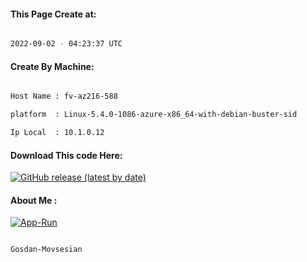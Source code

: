 
   
#### This Page Create at:

```bash

2022-09-02 - 04:23:37 UTC

```

#### Create By Machine:

```bash

Host Name : fv-az216-588

platform  : Linux-5.4.0-1086-azure-x86_64-with-debian-buster-sid

Ip Local  : 10.1.0.12

```
#### Download This code Here:

[![GitHub release (latest by date)](https://img.shields.io/github/v/release/Gosdan-Movsesian/Gosdan?style=for-the-badge&label=Download)](https://github.com/Gosdan-Movsesian/Gosdan/releases) 

</p> 

#### About Me :

[![App-Run](https://github.com/Gosdan-Movsesian/Gosdan/actions/workflows/App-Run.yml/badge.svg)](https://github.com/Gosdan-Movsesian/Gosdan/actions/workflows/App-Run.yml)

```bash

Gosdan-Movsesian

```


